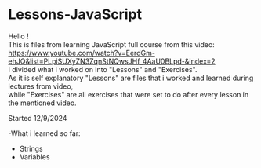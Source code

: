 # Lessons-JavaScript

Hello !\
This is files from learning JavaScript full course from this video: https://www.youtube.com/watch?v=EerdGm-ehJQ&list=PLpiSUXyZN3ZqnStNQwsJHf_4AaU0BLpd-&index=2 \
I divided what i worked on into "Lessons" and "Exercises".\
As it is self explanatory "Lessons" are files that i worked and learned during lectures from video,\
while "Exercises" are all exercises that were set to do after every lesson in the mentioned video.

Started 12/9/2024

-What i learned so far:

- Strings
- Variables
